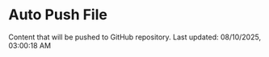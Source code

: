 # Auto Push File

Content that will be pushed to GitHub repository.
Last updated: 08/10/2025, 03:00:18 AM